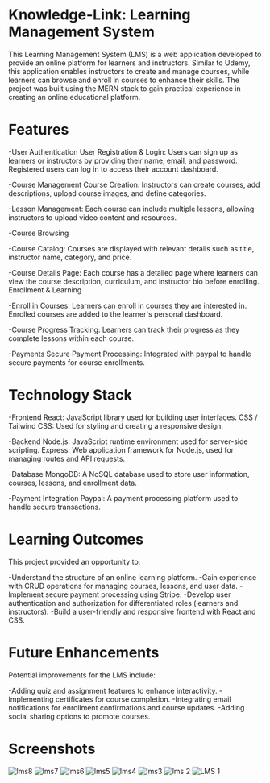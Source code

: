 # Knowledge-Link: Learning Management System
This Learning Management System (LMS) is a web application developed to provide an online platform for learners and instructors. Similar to Udemy, this application enables instructors to create and manage courses, while learners can browse and enroll in courses to enhance their skills. The project was built using the MERN stack to gain practical experience in creating an online educational platform.

# Features

-User Authentication
User Registration & Login: Users can sign up as learners or instructors by providing their name, email, and password. Registered users can log in to access their account dashboard.

-Course Management
Course Creation: Instructors can create courses, add descriptions, upload course images, and define categories.

-Lesson Management: Each course can include multiple lessons, allowing instructors to upload video content and resources.

-Course Browsing

-Course Catalog: Courses are displayed with relevant details such as title, instructor name, category, and price.

-Course Details Page: Each course has a detailed page where learners can view the course description, curriculum, and instructor bio before enrolling.
Enrollment & Learning

-Enroll in Courses: Learners can enroll in courses they are interested in. Enrolled courses are added to the learner's personal dashboard.

-Course Progress Tracking: Learners can track their progress as they complete lessons within each course.

-Payments
Secure Payment Processing: Integrated with paypal to handle secure payments for course enrollments.

# Technology Stack

-Frontend
React: JavaScript library used for building user interfaces.
CSS / Tailwind CSS: Used for styling and creating a responsive design.

-Backend
Node.js: JavaScript runtime environment used for server-side scripting.
Express: Web application framework for Node.js, used for managing routes and API requests.

-Database
MongoDB: A NoSQL database used to store user information, courses, lessons, and enrollment data.

-Payment Integration
Paypal: A payment processing platform used to handle secure transactions.

# Learning Outcomes
This project provided an opportunity to:

-Understand the structure of an online learning platform.
-Gain experience with CRUD operations for managing courses, lessons, and user data.
-Implement secure payment processing using Stripe.
-Develop user authentication and authorization for differentiated roles (learners and instructors).
-Build a user-friendly and responsive frontend with React and CSS.

# Future Enhancements
Potential improvements for the LMS include:

-Adding quiz and assignment features to enhance interactivity.
-Implementing certificates for course completion.
-Integrating email notifications for enrollment confirmations and course updates.
-Adding social sharing options to promote courses.

# Screenshots
![lms8](https://github.com/user-attachments/assets/bf513ff6-d4e7-439c-8148-a48847c55cfe)
![lms7](https://github.com/user-attachments/assets/4c665c56-2ab4-4444-969a-83439155d9b5)
![lms6](https://github.com/user-attachments/assets/0fa162b6-3e05-4161-9158-c40b69be1d0a)
![lms5](https://github.com/user-attachments/assets/a32dbcbc-4aaa-45cb-bf43-d5aafd277ebd)
![lms4](https://github.com/user-attachments/assets/ec255b8f-6dd0-4e8d-9296-0d0e3d8d75cf)
![lms3](https://github.com/user-attachments/assets/ea2c3235-782c-4fb2-9b21-e887ce6ad092)
![lms 2](https://github.com/user-attachments/assets/3815310a-c55e-4c5a-aabd-7569e08dcbee)
![LMS 1](https://github.com/user-attachments/assets/f15d7fa9-d983-427f-b24c-7cb1e52cae67)
